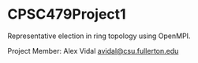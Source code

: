 # CPSC479Project1
Representative election in ring topology using OpenMPI.

Project Member:
Alex Vidal avidal@csu.fullerton.edu
